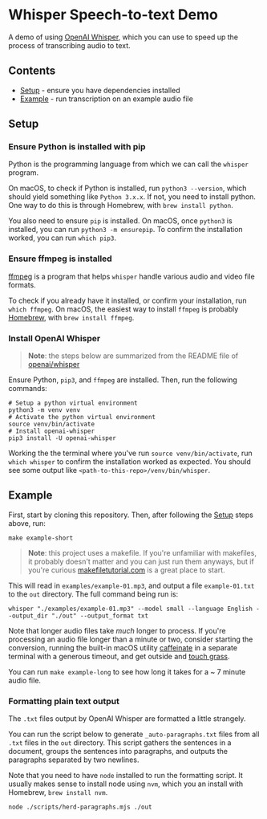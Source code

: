 # Whisper Speech-to-text Demo

A demo of using [OpenAI Whisper](https://github.com/openai/whisper), which you can use to speed up the process of transcribing audio to text.

## Contents

- [Setup](#setup) - ensure you have dependencies installed
- [Example](#example) - run transcription on an example audio file

## Setup

### Ensure Python is installed with pip

Python is the programming language from which we can call the `whisper` program.

On macOS, to check if Python is installed, run `python3 --version`, which should yield something like `Python 3.x.x`. If not, you need to install python. One way to do this is through Homebrew, with `brew install python`.

You also need to ensure `pip` is installed. On macOS, once `python3` is installed, you can run `python3 -m ensurepip`. To confirm the installation worked, you can run `which pip3`.

### Ensure ffmpeg is installed

[ffmpeg](https://ffmpeg.org/) is a program that helps `whisper` handle various audio and video file formats.

To check if you already have it installed, or confirm your installation, run `which ffmpeg`. On macOS, the easiest way to install `ffmpeg` is probably [Homebrew](https://brew.sh/), with `brew install ffmpeg`.

### Install OpenAI Whisper

> **Note**: the steps below are summarized from the README file of [openai/whisper](https://github.com/openai/whisper?tab=readme-ov-file#setup)

Ensure Python, `pip3`, and `ffmpeg` are installed. Then, run the following commands:
  
```shell
# Setup a python virtual environment
python3 -m venv venv
# Activate the python virtual environment
source venv/bin/activate
# Install openai-whisper
pip3 install -U openai-whisper
```

Working the the terminal where you've run `source venv/bin/activate`, run `which whisper` to confirm the installation worked as expected. You should see some output like `<path-to-this-repo>/venv/bin/whisper`.

## Example

First, start by cloning this repository. Then, after following the [Setup](#setup) steps above, run:

```shell
make example-short
```

> **Note**: this project uses a makefile. If you're unfamiliar with makefiles, it probably doesn't matter and you can just run them anyways, but if you're curious [makefiletutorial.com](https://makefiletutorial.com/) is a great place to start.

This will read in `examples/example-01.mp3`, and output a file `example-01.txt` to the `out` directory. The full command being run is:

```shell
whisper "./examples/example-01.mp3" --model small --language English --output_dir "./out" --output_format txt
```

Note that longer audio files take _much_ longer to process. If you're processing an audio file longer than a minute or two, consider starting the conversion, running the built-in macOS utility [caffeinate](https://ss64.com/mac/caffeinate.html) in a separate terminal with a generous timeout, and get outside and [touch grass](https://en.wiktionary.org/wiki/touch_grass).

You can run `make example-long` to see how long it takes for a ~ 7 minute audio file.

### Formatting plain text output

The `.txt` files output by OpenAI Whisper are formatted a little strangely.

You can run the script below to generate `_auto-paragraphs.txt` files from all `.txt` files in the `out` directory. This script gathers the sentences in a document, groups the sentences into paragraphs, and outputs the paragraphs separated by two newlines.

Note that you need to have `node` installed to run the formatting script. It usually makes sense to install node using `nvm`, which you an install with Homebrew, `brew install nvm`.

```shell
node ./scripts/herd-paragraphs.mjs ./out
```
